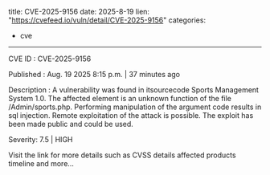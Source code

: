  
title: CVE-2025-9156
date: 2025-8-19
lien: "https://cvefeed.io/vuln/detail/CVE-2025-9156"
categories:
  - cve
---

CVE ID : CVE-2025-9156

Published :  Aug. 19
2025
8:15 p.m. | 37 minutes ago

Description : A vulnerability was found in itsourcecode Sports Management System 1.0. The affected element is an unknown function of the file /Admin/sports.php. Performing manipulation of the argument code results in sql injection. Remote exploitation of the attack is possible. The exploit has been made public and could be used.

Severity: 7.5 | HIGH

Visit the link for more details
such as CVSS details
affected products
timeline
and more...
